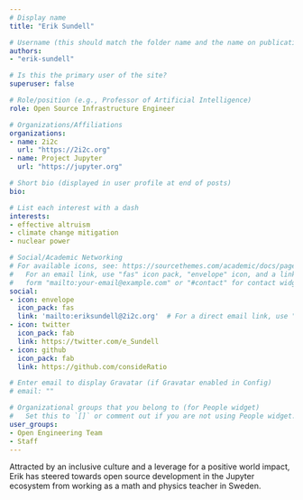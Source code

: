 ```yaml
---
# Display name
title: "Erik Sundell"

# Username (this should match the folder name and the name on publications)
authors:
- "erik-sundell"

# Is this the primary user of the site?
superuser: false

# Role/position (e.g., Professor of Artificial Intelligence)
role: Open Source Infrastructure Engineer

# Organizations/Affiliations
organizations:
- name: 2i2c
  url: "https://2i2c.org"
- name: Project Jupyter
  url: "https://jupyter.org"

# Short bio (displayed in user profile at end of posts)
bio:

# List each interest with a dash
interests:
- effective altruism
- climate change mitigation
- nuclear power

# Social/Academic Networking
# For available icons, see: https://sourcethemes.com/academic/docs/page-builder/#icons
#   For an email link, use "fas" icon pack, "envelope" icon, and a link in the
#   form "mailto:your-email@example.com" or "#contact" for contact widget.
social:
- icon: envelope
  icon_pack: fas
  link: 'mailto:eriksundell@2i2c.org'  # For a direct email link, use "mailto:test@example.org".
- icon: twitter
  icon_pack: fab
  link: https://twitter.com/e_Sundell
- icon: github
  icon_pack: fab
  link: https://github.com/consideRatio

# Enter email to display Gravatar (if Gravatar enabled in Config)
# email: ""

# Organizational groups that you belong to (for People widget)
#   Set this to `[]` or comment out if you are not using People widget.
user_groups:
- Open Engineering Team
- Staff
---
```


Attracted by an inclusive culture and a leverage for a positive world impact,
Erik has steered towards open source development in the Jupyter ecosystem from
working as a math and physics teacher in Sweden.
